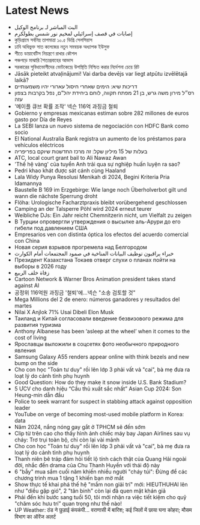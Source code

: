 # Latest News
-  البث المباشر لـ برنامج الوكيل
-  إصابات في قصف إسرائيلي لمخيم نور شمس بطولكرم
-  কুড়িগ্রামে সর্বনিম্ন তাপমাত্রা ১০.৫ ডিগ্রি সেলসিয়াস
-  ঢাবি অধিভুক্ত সাত কলেজের নতুন সমন্বয়ক অধ্যাপক ইউসুফ
-  শীতে ডায়াবেটিস নিয়ন্ত্রণে রাখার কৌশল
-  পঞ্চগড়ে মাঝারি শৈত্যপ্রবাহের আভাস
-  সরকারের সুবিধাভোগীদের ভোটকেন্দ্রে উপস্থিতি নিশ্চিত করার নির্দেশনা চেয়ে রিট
-  Jāsāk pieteikt atvaļinājumi! Vai darba devējs var liegt atpūtu izvēlētajā laikā?
-  דריכות שיא: הימים שאחרי חיסול עארורי יהיו משמעותיים
-  רס״ל מירון משה גרש, בן 21 מפתח תקווה, לוחם ביחידת יהל"ם, נפל בקרבות בצפון עזה
-  '메이플 큐브 확률 조작' 넥슨 116억 과징금 철퇴
-  Gobierno y empresas mexicanas estiman sobre 282 millones de euros gasto por Día de Reyes
-  La SEBI lanza un nuevo sistema de negociación con HDFC Bank como socio
-  El National Australia Bank registra un aumento de los préstamos para vehículos eléctricos
-  בעלות של 15 מיליון שקל: זה מרכז החדשנות שיוקם בפריפריה
-  ATC, local court grant bail to Ali Nawaz Awan
-  'Thế hệ vàng' của tuyển Anh trải qua sự nghiệp huấn luyện ra sao?
-  Pedri khao khát được sát cánh cùng Haaland
-  Lala Widy Punya Resolusi Menikah di 2024, Begini Kriteria Pria Idamannya
-  Baustelle B 169 im Erzgebirge: Wie lange noch Überholverbot gilt und wann die nächste Sperrung droht
-  Flöha: Urologische Facharztpraxis bleibt vorübergehend geschlossen
-  Camping an der Talsperre Pöhl wird 2024 erneut teurer
-  Weibliche DJs: Ein Jahr reicht Chemnitzerin nicht, um Vielfalt zu zeigen
-  В Турции опровергли утверждения о высылке аль-Арури до его гибели под давлением США
-  Empresarios ven con distinta óptica los efectos del acuerdo comercial con China
-  Новая серия взрывов прогремела над Белгородом
-  خبراء يراقبون توظيف البيانات المناخية في صمود المجتمعات أمام الكوارث
-  Президент Казахстана Токаев отверг слухи о планах пойти на выборы в 2026 году
-  زفاة خلف الربيع
-  Cartoon Network & Warner Bros Animation president takes stand against AI
-  공정위 116억원 과징금 '철퇴'에…넥슨 "소송 검토할 것"
-  Mega Millions del 2 de enero: números ganadores y resultados del martes
-  Nilai X Anjlok 71% Usai Dibeli Elon Musk
-  Таиланд и Китай согласовали введение безвизового режима для развития туризма
-  Anthony Albanese has been ‘asleep at the wheel’ when it comes to the cost of living
-  Ярославцы выложили в соцсетях фото необычного природного явления
-  Samsung Galaxy A55 renders appear online with think bezels and new bump on the side
-  Cho con học "Toán tư duy" rồi lên lớp 3 phải vất vả "cai", bà mẹ đưa ra loạt lý do cảnh tỉnh phụ huynh
-  Good Question: How do they make it snow inside U.S. Bank Stadium?
-  5 ƯCV cho danh hiệu “Cầu thủ xuất sắc nhất” Asian Cup 2024: Son Heung-min dẫn đầu
-  Police to seek warrant for suspect in stabbing attack against opposition leader
-  YouTube on verge of becoming most-used mobile platform in Korea: data
-  Năm 2024, nắng nóng gay gắt ở TPHCM sẽ đến sớm
-  Clip từ trên cao cho thấy hình ảnh chiếc máy bay Japan Airlines sau vụ cháy: Trơ trụi toàn bộ, chỉ còn lại vài mảnh
-  Cho con học "Toán tư duy" rồi lên lớp 3 phải vất vả "cai", bà mẹ đưa ra loạt lý do cảnh tỉnh phụ huynh
-  Thanh niên bê tráp đám hỏi tiết lộ tính cách thật của Quang Hải ngoài đời, nhắc đến drama của Chu Thanh Huyền với thái độ này
-  6 "bẫy" mua sắm cuối năm khiến nhiều người "cháy túi": Đừng để các chương trình mua 1 tặng 1 khiến bạn mờ mắt
-  Show thực tế khai phá thế hệ "mầm non giải trí" mới: HIEUTHUHAI lên như "diều gặp gió", 2 "tân binh" còn lại đã quen mặt khán giả
-  Phải đến khi bước sang tuổi 50, tôi mới nhận ra việc tiết kiệm cho quỹ "chăm sóc hưu trí” quan trọng như thế nào!
-  UP Weather: ठंड ने छुड़ाई कंपकंपी... वराणासी में बारिश; कई जिलों में छाया घना कोहरा; मौसम विभाग का ऑरेंज अलर्ट
